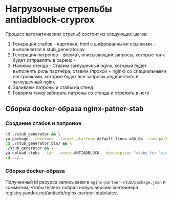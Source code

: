 # Нагрузочные стрельбы antiadblock-cryprox
Процесс автоматических стрельб состоит из следующих шагов:
1. Генерация стабов - картинки, html с шифрованными ссылками - выполняется в stub_generator.py
2. Генерация патронов - формат, описывающий запросы, которые танк будет отправлять в сервис -
3. Наливка стенда - Ставим заглушечный nginx, который будет выполнять роль партнёра, ставим (прокси + nginx) со специальными настройками, которые будут все запросы редиректить в заглушечный nginx
4. Заливаем патроны и стабы на стенд
5. Говорим танку забирать патроны со стенда и стрелять в него

## Сборка docker-образа nginx-patner-stab

### Создание стабов и патронов
```bash
cd ./stub_generator && \
ya package --checkout --target-platform default-linux-x86_64 --raw-package package.json && \
cd ./stub_generator.bin/ && \
./stub_generator && \
ya upload stubs --tar --owner ANTIADBLOCK --description "stubs for load test" && \
cd ../..
```
### Сборка docker-образа
Полученный id ресурса записываем в `nginx-partner-stub/package.json` и коммитим, чтобы testenv собрал новую версию контейнера registry.yandex.net/antiadb/nginx-partner-stub:latest
